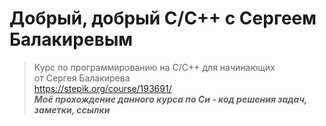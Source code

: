 # Добрый, добрый C/C++ с Сергеем Балакиревым  
> Курс по программированию на C/C++ для начинающих  
> от Сергея Балакирева  
  https://stepik.org/course/193691/  
> ***Моё прохождение данного курса по Си - код решения задач, заметки, ссылки***  
